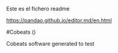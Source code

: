 Este es el fichero readme

https://pandao.github.io/editor.md/en.html

#Cobeats  ()

Cobeats software generated to test 
